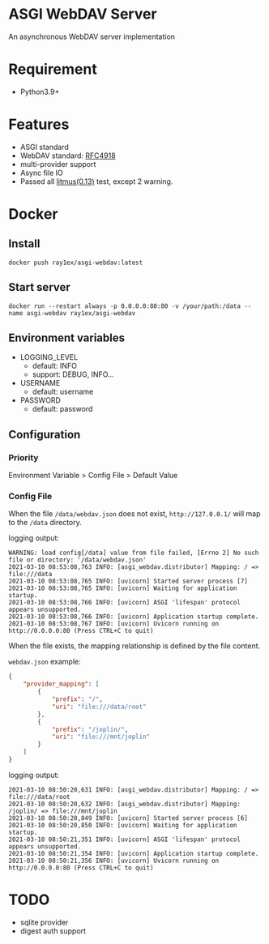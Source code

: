 # ASGI WebDAV Server
An asynchronous WebDAV server implementation

# Requirement

- Python3.9+

# Features

- ASGI standard
- WebDAV standard: [RFC4918](https://www.ietf.org/rfc/rfc4918.txt)
- multi-provider support
- Async file IO
- Passed all [litmus(0.13)](http://www.webdav.org/neon/litmus) test, except 2
  warning.


# Docker

## Install

```shell
docker push ray1ex/asgi-webdav:latest
```

## Start server

```shell
docker run --restart always -p 0.0.0.0:80:80 -v /your/path:/data --name asgi-webdav ray1ex/asgi-webdav
```

## Environment variables

- LOGGING_LEVEL
    - default: INFO
    - support: DEBUG, INFO...
- USERNAME
    - default: username
- PASSWORD
    - default: password

## Configuration

### Priority

Environment Variable > Config File > Default Value

### Config File

When the file `/data/webdav.json` does not exist, `http://127.0.0.1/` will map
to the `/data` directory.

logging output:

```text
WARNING: load config[/data] value from file failed, [Errno 2] No such file or directory: '/data/webdav.json'
2021-03-10 08:53:08,763 INFO: [asgi_webdav.distributor] Mapping: / => file:///data
2021-03-10 08:53:08,765 INFO: [uvicorn] Started server process [7]
2021-03-10 08:53:08,765 INFO: [uvicorn] Waiting for application startup.
2021-03-10 08:53:08,766 INFO: [uvicorn] ASGI 'lifespan' protocol appears unsupported.
2021-03-10 08:53:08,766 INFO: [uvicorn] Application startup complete.
2021-03-10 08:53:08,767 INFO: [uvicorn] Uvicorn running on http://0.0.0.0:80 (Press CTRL+C to quit)
```

When the file exists, the mapping relationship is defined by the file content.

`webdav.json` example:

```json
{
    "provider_mapping": [
        {
            "prefix": "/",
            "uri": "file:///data/root"
        },
        {
            "prefix": "/joplin/",
            "uri": "file:///mnt/joplin"
        }
    ]
}
```

logging output:

```text
2021-03-10 08:50:20,631 INFO: [asgi_webdav.distributor] Mapping: / => file:///data/root
2021-03-10 08:50:20,632 INFO: [asgi_webdav.distributor] Mapping: /joplin/ => file:///mnt/joplin
2021-03-10 08:50:20,849 INFO: [uvicorn] Started server process [6]
2021-03-10 08:50:20,850 INFO: [uvicorn] Waiting for application startup.
2021-03-10 08:50:21,351 INFO: [uvicorn] ASGI 'lifespan' protocol appears unsupported.
2021-03-10 08:50:21,354 INFO: [uvicorn] Application startup complete.
2021-03-10 08:50:21,356 INFO: [uvicorn] Uvicorn running on http://0.0.0.0:80 (Press CTRL+C to quit)
```

# TODO
- sqlite provider
- digest auth support

